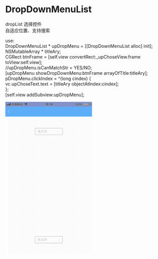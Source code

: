 # DropDownMenuList

dropList 选择控件   
自适应位置、支持搜索  
  
use:    
DropDownMenuList * upDropMenu = [[DropDownMenuList alloc] init];  
NSMutableArray * titleAry;  
CGRect btnFrame = [self.view convertRect:_upChoseView.frame toView:self.view];  
//upDropMenu.isCanMatchStr = YES/NO;  
[upDropMenu showDropDownMenu:btnFrame arrayOfTitle:titleAry];  
pDropMenu.clickIndex = ^(long cindex) {  
     vc.upChoseText.text = [titleAry objectAtIndex:cindex];  
};  
[self.view addSubview:upDropMenu];    

![](https://github.com/aaa510665117/DropDownMenuList/raw/master/dropMenuListGif.gif)  
